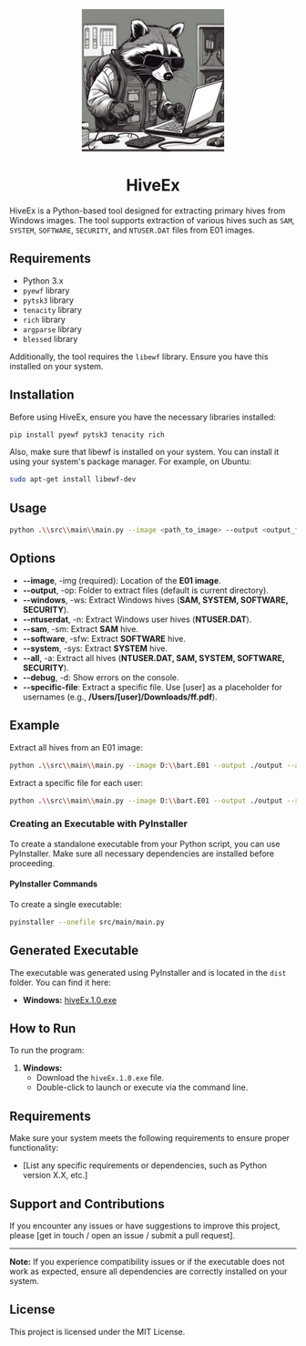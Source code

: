 <p align="center">
  <img src="./images/readme_image.png" alt="Readme image center" width="250">
  <h1 style="text-align:center">HiveEx</h1>
</p>

HiveEx is a Python-based tool designed for extracting primary hives from Windows images. The tool supports extraction of various hives such as `SAM`, `SYSTEM`, `SOFTWARE`, `SECURITY`, and `NTUSER.DAT` files from E01 images.

## Requirements

- Python 3.x
- `pyewf` library
- `pytsk3` library
- `tenacity` library
- `rich` library
- `argparse` library
- `blessed` library

Additionally, the tool requires the `libewf` library. Ensure you have this installed on your system.

## Installation

Before using HiveEx, ensure you have the necessary libraries installed:

```bash
pip install pyewf pytsk3 tenacity rich
```
Also, make sure that libewf is installed on your system. You can install it using your system's package manager. For example, on Ubuntu:

```bash
sudo apt-get install libewf-dev
```
## Usage
```bash
python .\\src\\main\\main.py --image <path_to_image> --output <output_folder> [options]
```
## Options
-  **--image**, -img (required): Location of the **E01 image**.
-  **--output**, -op: Folder to extract files (default is current directory).
-  **--windows**, -ws: Extract Windows hives (**SAM, SYSTEM, SOFTWARE, SECURITY**).
-  **--ntuserdat**, -n: Extract Windows user hives (**NTUSER.DAT**).
-  **--sam**, -sm: Extract **SAM** hive.
-  **--software**, -sfw: Extract **SOFTWARE** hive.
-  **--system**, -sys: Extract **SYSTEM** hive.
-  **--all**, -a: Extract all hives (**NTUSER.DAT, SAM, SYSTEM, SOFTWARE, SECURITY**).
-  **--debug**, -d: Show errors on the console.
-  **--specific-file**: Extract a specific file. Use [user] as a placeholder for usernames (e.g., **/Users/[user]/Downloads/ff.pdf**).

## Example
Extract all hives from an E01 image:
```bash
python .\\src\\main\\main.py --image D:\\bart.E01 --output ./output --all
```
Extract a specific file for each user:
```bash
python .\\src\\main\\main.py --image D:\\bart.E01 --output ./output --specific-file /Users/[user]/Documents/important.docx
```

### Creating an Executable with PyInstaller

To create a standalone executable from your Python script, you can use PyInstaller. Make sure all necessary dependencies are installed before proceeding.

#### PyInstaller Commands

To create a single executable:

```bash
pyinstaller --onefile src/main/main.py
```

## Generated Executable

The executable was generated using PyInstaller and is located in the `dist` folder. You can find it here:

- **Windows:** [hiveEx.1.0.exe](./dist/hiveEx.1.0.exe)

## How to Run

To run the program:

1. **Windows:**
   - Download the `hiveEx.1.0.exe` file.
   - Double-click to launch or execute via the command line.

## Requirements

Make sure your system meets the following requirements to ensure proper functionality:

- [List any specific requirements or dependencies, such as Python version X.X, etc.]

## Support and Contributions

If you encounter any issues or have suggestions to improve this project, please [get in touch / open an issue / submit a pull request].

---

**Note:** If you experience compatibility issues or if the executable does not work as expected, ensure all dependencies are correctly installed on your system.

## License
This project is licensed under the MIT License.

